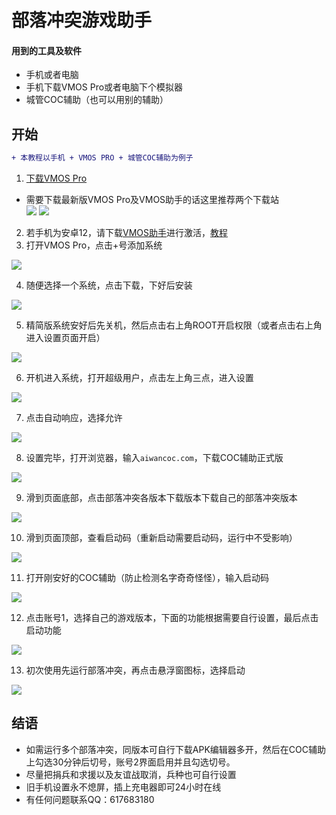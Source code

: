 # 部落冲突游戏助手
#### 用到的工具及软件
- 手机或者电脑
- 手机下载VMOS Pro或者电脑下个模拟器
- 城管COC辅助（也可以用别的辅助）
## 开始
```diff
+ 本教程以手机 + VMOS PRO + 城管COC辅助为例子
```
1) [下载VMOS Pro](https://lovekevin.top/%E5%90%84%E7%A7%8D%E8%BD%AF%E4%BB%B6%E5%B7%A5%E5%85%B7/VMOS%20Pro_v2.3.4_NotLogin.apk)  
- 需要下载最新版VMOS Pro及VMOS助手的话这里推荐两个下载站  
[![](https://img.shields.io/badge/423Down-red)](https://www.423down.com)  [![](https://img.shields.io/badge/乐享-red)](https://www.lxapk.com)  
2) 若手机为安卓12，请下载[VMOS助手](https://lovekevin.top/%E5%90%84%E7%A7%8D%E8%BD%AF%E4%BB%B6%E5%B7%A5%E5%85%B7/VMOS%E5%8A%A9%E6%89%8B_v3.2.4.apk)进行激活，[教程](https://lovekevin.top/%E5%90%84%E7%A7%8D%E8%BD%AF%E4%BB%B6%E5%B7%A5%E5%85%B7/VMOS%E5%8A%A9%E6%89%8B.mp4)  
3) 打开VMOS Pro，点击+号添加系统

![](https://cdn.jsdelivr.net/gh/LoveGlaze/COC-Tool@master/images/1.jpg)

4) 随便选择一个系统，点击下载，下好后安装

![](https://cdn.jsdelivr.net/gh/LoveGlaze/COC-Tool@master/images/2.jpg)

5) 精简版系统安好后先关机，然后点击右上角ROOT开启权限（或者点击右上角进入设置页面开启）

![](https://cdn.jsdelivr.net/gh/LoveGlaze/COC-Tool@master/images/3.jpg)

6) 开机进入系统，打开超级用户，点击左上角三点，进入设置

![](https://cdn.jsdelivr.net/gh/LoveGlaze/COC-Tool@master/images/4.jpg)

7) 点击自动响应，选择允许

![](https://cdn.jsdelivr.net/gh/LoveGlaze/COC-Tool@master/images/5.jpg)

8) 设置完毕，打开浏览器，输入`aiwancoc.com`，下载COC辅助正式版

![](https://cdn.jsdelivr.net/gh/LoveGlaze/COC-Tool@master/images/6.jpg)

9) 滑到页面底部，点击部落冲突各版本下载版本下载自己的部落冲突版本

![](https://cdn.jsdelivr.net/gh/LoveGlaze/COC-Tool@master/images/7.jpg)

10) 滑到页面顶部，查看启动码（重新启动需要启动码，运行中不受影响）

![](https://cdn.jsdelivr.net/gh/LoveGlaze/COC-Tool@master/images/8.jpg)

11) 打开刚安好的COC辅助（防止检测名字奇奇怪怪），输入启动码

![](https://cdn.jsdelivr.net/gh/LoveGlaze/COC-Tool@master/images/9.jpg)

12) 点击账号1，选择自己的游戏版本，下面的功能根据需要自行设置，最后点击启动功能

![](https://cdn.jsdelivr.net/gh/LoveGlaze/COC-Tool@master/images/10.jpg)

13) 初次使用先运行部落冲突，再点击悬浮窗图标，选择启动

![](https://cdn.jsdelivr.net/gh/LoveGlaze/COC-Tool@master/images/11.jpg)

## 结语
- 如需运行多个部落冲突，同版本可自行下载APK编辑器多开，然后在COC辅助上勾选30分钟后切号，账号2界面启用并且勾选切号。
- 尽量把捐兵和求援以及友谊战取消，兵种也可自行设置
- 旧手机设置永不熄屏，插上充电器即可24小时在线
- 有任何问题联系QQ：617683180
